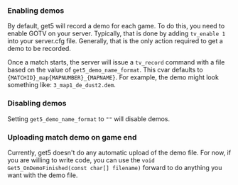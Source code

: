 ### Enabling demos

By default, get5 will record a demo for each game. To do this, you need to enable GOTV on your server. Typically, that is done by adding ``tv_enable 1`` into your server.cfg file. Generally, that is the only action required to get a demo to be recorded.

Once a match starts, the server will issue a ``tv_record`` command with a file based on the value of ``get5_demo_name_format``. This cvar defaults to ``{MATCHID}_map{MAPNUMBER}_{MAPNAME}``. For example, the demo might look something like: ``3_map1_de_dust2.dem``.
 

### Disabling demos

Setting ``get5_demo_name_format`` to `""` will disable demos.

### Uploading match demo on game end

Currently, get5 doesn't do any automatic upload of the demo file. For now, if you are willing to write code, you can use the ``void Get5_OnDemoFinished(const char[] filename)`` forward to do anything you want with the demo file.